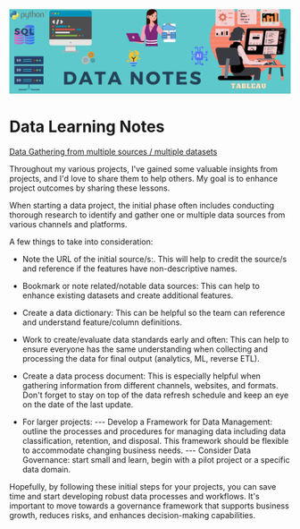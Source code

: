 <img src="images/data_notes.png?raw=true"/>


# Data Learning Notes

[Data Gathering from multiple sources / multiple datasets](https://www.linkedin.com/feed/update/urn:li:activity:7248908655490727937/)

Throughout my various projects, I've gained some valuable insights from projects, and I'd love to share them to help others. My goal is to enhance project outcomes by sharing these lessons.

When starting a data project, the initial phase often includes conducting thorough research to identify and gather one or multiple data sources from various channels and platforms.

A few things to take into consideration:
- Note the URL of the initial source/s:. This will help to credit the source/s and reference if the features have non-descriptive names.
- Bookmark or note related/notable data sources: This can help to enhance existing datasets and create additional features.
- Create a data dictionary: This can be helpful so the team can reference and understand feature/column definitions.
- Work to create/evaluate data standards early and often: This can help to ensure everyone has the same understanding when collecting and processing the data for final output (analytics, ML, reverse ETL).
- Create a data process document: This is especially helpful when gathering information from different channels, websites, and formats. Don't forget to stay on top of the data refresh schedule and keep an eye on the date of the last update.

- For larger projects: 
--- Develop a Framework for Data Management: outline the processes and procedures for managing data including data classification, retention, and disposal. This framework should be flexible to accommodate changing business needs.
--- Consider Data Governance: start small and learn, begin with a pilot project or a specific data domain.

Hopefully, by following these initial steps for your projects, you can save time and start developing robust data processes and workflows. It's important to move towards a governance framework that supports business growth, reduces risks, and enhances decision-making capabilities.
